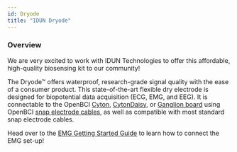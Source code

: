 ```yaml
---
id: Dryode
title: "IDUN Dryode"
---
```

### Overview

We are very excited to work with IDUN Technologies to offer this affordable, high-quality biosensing kit to our community!

The Dryode™ offers waterproof, research-grade signal quality with the ease of a consumer product. This state-of-the-art flexible dry electrode is designed for biopotential data acquisition (ECG, EMG, and EEG). It is connectable to the OpenBCI [Cyton](https://shop.openbci.com/collections/frontpage/products/cyton-biosensing-board-8-channel), [CytonDaisy](https://shop.openbci.com/collections/frontpage/products/cyton-daisy-biosensing-boards-16-channel), or [Ganglion board](https://shop.openbci.com/collections/frontpage/products/ganglion-board) using OpenBCI [snap electrode cables](https://shop.openbci.com/collections/frontpage/products/emg-ecg-snap-electrode-cables), as well as compatible with most standard snap electrode cables.

Head over to the [EMG Getting Started Guide](GettingStarted/02-Biosensing-Setups/02-EMG-Setup.md) to learn how to connect the EMG set-up!
